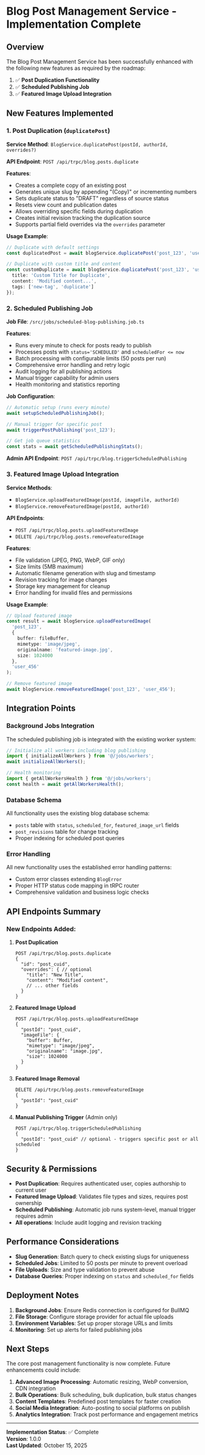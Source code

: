 # Blog Post Management Service - Implementation Complete

## Overview

The Blog Post Management Service has been successfully enhanced with the following new features as required by the roadmap:

1. ✅ **Post Duplication Functionality**
2. ✅ **Scheduled Publishing Job**  
3. ✅ **Featured Image Upload Integration**

## New Features Implemented

### 1. Post Duplication (`duplicatePost`)

**Service Method**: `BlogService.duplicatePost(postId, authorId, overrides?)`

**API Endpoint**: `POST /api/trpc/blog.posts.duplicate`

**Features**:
- Creates a complete copy of an existing post
- Generates unique slug by appending "(Copy)" or incrementing numbers
- Sets duplicate status to "DRAFT" regardless of source status
- Resets view count and publication dates
- Allows overriding specific fields during duplication
- Creates initial revision tracking the duplication source
- Supports partial field overrides via the `overrides` parameter

**Usage Example**:
```typescript
// Duplicate with default settings
const duplicatedPost = await blogService.duplicatePost('post_123', 'user_456');

// Duplicate with custom title and content
const customDuplicate = await blogService.duplicatePost('post_123', 'user_456', {
  title: 'Custom Title for Duplicate',
  content: 'Modified content...',
  tags: ['new-tag', 'duplicate']
});
```

### 2. Scheduled Publishing Job

**Job File**: `/src/jobs/scheduled-blog-publishing.job.ts`

**Features**:
- Runs every minute to check for posts ready to publish
- Processes posts with `status='SCHEDULED'` and `scheduledFor <= now`
- Batch processing with configurable limits (50 posts per run)
- Comprehensive error handling and retry logic
- Audit logging for all publishing actions
- Manual trigger capability for admin users
- Health monitoring and statistics reporting

**Job Configuration**:
```typescript
// Automatic setup (runs every minute)
await setupScheduledPublishingJob();

// Manual trigger for specific post
await triggerPostPublishing('post_123');

// Get job queue statistics
const stats = await getScheduledPublishingStats();
```

**Admin API Endpoint**: `POST /api/trpc/blog.triggerScheduledPublishing`

### 3. Featured Image Upload Integration

**Service Methods**: 
- `BlogService.uploadFeaturedImage(postId, imageFile, authorId)`
- `BlogService.removeFeaturedImage(postId, authorId)`

**API Endpoints**:
- `POST /api/trpc/blog.posts.uploadFeaturedImage`
- `DELETE /api/trpc/blog.posts.removeFeaturedImage`

**Features**:
- File validation (JPEG, PNG, WebP, GIF only)
- Size limits (5MB maximum)
- Automatic filename generation with slug and timestamp
- Revision tracking for image changes
- Storage key management for cleanup
- Error handling for invalid files and permissions

**Usage Example**:
```typescript
// Upload featured image
const result = await blogService.uploadFeaturedImage(
  'post_123',
  {
    buffer: fileBuffer,
    mimetype: 'image/jpeg',
    originalname: 'featured-image.jpg',
    size: 1024000
  },
  'user_456'
);

// Remove featured image
await blogService.removeFeaturedImage('post_123', 'user_456');
```

## Integration Points

### Background Jobs Integration

The scheduled publishing job is integrated with the existing worker system:

```typescript
// Initialize all workers including blog publishing
import { initializeAllWorkers } from '@/jobs/workers';
await initializeAllWorkers();

// Health monitoring
import { getAllWorkersHealth } from '@/jobs/workers';
const health = await getAllWorkersHealth();
```

### Database Schema

All functionality uses the existing blog database schema:
- `posts` table with `status`, `scheduled_for`, `featured_image_url` fields
- `post_revisions` table for change tracking
- Proper indexing for scheduled post queries

### Error Handling

All new functionality uses the established error handling patterns:
- Custom error classes extending `BlogError`
- Proper HTTP status code mapping in tRPC router
- Comprehensive validation and business logic checks

## API Endpoints Summary

### New Endpoints Added:

1. **Post Duplication**
   ```
   POST /api/trpc/blog.posts.duplicate
   {
     "id": "post_cuid",
     "overrides": { // optional
       "title": "New Title",
       "content": "Modified content",
       // ... other fields
     }
   }
   ```

2. **Featured Image Upload**
   ```
   POST /api/trpc/blog.posts.uploadFeaturedImage
   {
     "postId": "post_cuid",
     "imageFile": {
       "buffer": Buffer,
       "mimetype": "image/jpeg",
       "originalname": "image.jpg",
       "size": 1024000
     }
   }
   ```

3. **Featured Image Removal**
   ```
   DELETE /api/trpc/blog.posts.removeFeaturedImage
   {
     "postId": "post_cuid"
   }
   ```

4. **Manual Publishing Trigger** (Admin only)
   ```
   POST /api/trpc/blog.triggerScheduledPublishing
   {
     "postId": "post_cuid" // optional - triggers specific post or all scheduled
   }
   ```

## Security & Permissions

- **Post Duplication**: Requires authenticated user, copies authorship to current user
- **Featured Image Upload**: Validates file types and sizes, requires post ownership
- **Scheduled Publishing**: Automatic job runs system-level, manual trigger requires admin
- **All operations**: Include audit logging and revision tracking

## Performance Considerations

- **Slug Generation**: Batch query to check existing slugs for uniqueness
- **Scheduled Jobs**: Limited to 50 posts per minute to prevent overload
- **File Uploads**: Size and type validation to prevent abuse
- **Database Queries**: Proper indexing on `status` and `scheduled_for` fields

## Deployment Notes

1. **Background Jobs**: Ensure Redis connection is configured for BullMQ
2. **File Storage**: Configure storage provider for actual file uploads
3. **Environment Variables**: Set up proper storage URLs and limits
4. **Monitoring**: Set up alerts for failed publishing jobs

## Next Steps

The core post management functionality is now complete. Future enhancements could include:

1. **Advanced Image Processing**: Automatic resizing, WebP conversion, CDN integration
2. **Bulk Operations**: Bulk scheduling, bulk duplication, bulk status changes
3. **Content Templates**: Predefined post templates for faster creation
4. **Social Media Integration**: Auto-posting to social platforms on publish
5. **Analytics Integration**: Track post performance and engagement metrics

---

**Implementation Status**: ✅ Complete  
**Version**: 1.0.0  
**Last Updated**: October 15, 2025
